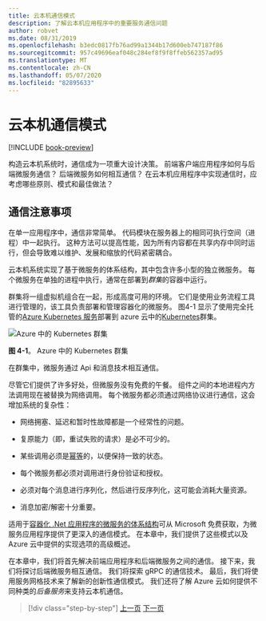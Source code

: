 ```yaml
---
title: 云本机通信模式
description: 了解云本机应用程序中的重要服务通信问题
author: robvet
ms.date: 08/31/2019
ms.openlocfilehash: b3edc0817fb76ad99a1344b17d600eb747187f86
ms.sourcegitcommit: 957c49696eaf048c284ef8f9f8ffeb562357ad95
ms.translationtype: MT
ms.contentlocale: zh-CN
ms.lasthandoff: 05/07/2020
ms.locfileid: "82895633"
---
```

# <a name="cloud-native-communication-patterns"></a>云本机通信模式

[!INCLUDE [book-preview](../../../includes/book-preview.md)]

构造云本机系统时，通信成为一项重大设计决策。 前端客户端应用程序如何与后端微服务通信？ 后端微服务如何相互通信？ 在云本机应用程序中实现通信时，应考虑哪些原则、模式和最佳做法？

## <a name="communication-considerations"></a>通信注意事项

在单一应用程序中，通信非常简单。 代码模块在服务器上的相同可执行空间（进程）中一起执行。 这种方法可以提高性能，因为所有内容都在共享内存中同时运行，但会导致难以维护、发展和缩放的代码紧密耦合。

云本机系统实现了基于微服务的体系结构，其中包含许多小型的独立微服务。 每个微服务在单独的进程中执行，通常在部署到*群集*的容器中运行。

群集将一组虚拟机组合在一起，形成高度可用的环境。 它们是使用业务流程工具进行管理的，该工具负责部署和管理容器化的微服务。 图4-1 显示了使用完全托管的[Azure Kubernetes 服务](https://docs.microsoft.com/azure/aks/intro-kubernetes)部署到 azure 云中的[Kubernetes](https://kubernetes.io)群集。

![Azure 中的 Kubernetes 群集](./media/kubernetes-cluster-in-azure.png)

**图 4-1**。 Azure 中的 Kubernetes 群集

在群集中，微服务通过 Api 和消息技术相互通信。

尽管它们提供了许多好处，但微服务没有免费的午餐。 组件之间的本地进程内方法调用现在被替换为网络调用。 每个微服务都必须通过网络协议进行通信，这会增加系统的复杂性：

- 网络拥塞、延迟和暂时性故障都是一个经常性的问题。

- 复原能力（即，重试失败的请求）是必不可少的。

- 某些调用必须是[幂等](https://www.restapitutorial.com/lessons/idempotency.html)的，以便保持一致的状态。

- 每个微服务都必须对调用进行身份验证和授权。

- 必须对每个消息进行序列化，然后进行反序列化，这可能会消耗大量资源。

- 消息加密/解密十分重要。

适用于[容器化 .Net 应用程序的微服务的体系结构](https://dotnet.microsoft.com/download/thank-you/microservices-architecture-ebook)可从 Microsoft 免费获取，为微服务应用程序提供了更深入的通信模式。 在本章中，我们提供了这些模式以及 Azure 云中提供的实现选项的高级概述。

在本章中，我们将首先解决前端应用程序和后端微服务之间的通信。 接下来，我们将探讨后端微服务相互通信。 我们将探索 gRPC 的通信技术。 最后，我们将使用服务网格技术来了解新的创新性通信模式。 我们还将了解 Azure 云如何提供不同种类的*后备服务*来支持云本机通信。

>[!div class="step-by-step"]
>[上一页](other-deployment-options.md)
>[下一页](front-end-communication.md)
